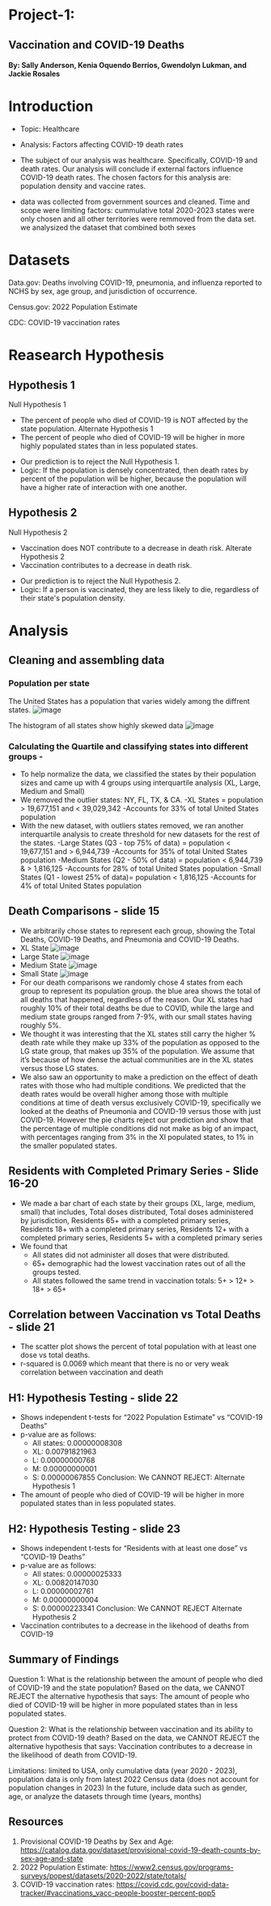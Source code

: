 # Project-1:
## Vaccination and COVID-19 Deaths
#### By: Sally Anderson, Kenia Oquendo Berrios, Gwendolyn Lukman, and Jackie Rosales


# Introduction 
* Topic: Healthcare 
* Analysis: Factors affecting COVID-19 death rates

* The subject of our analysis was healthcare. Specifically, COVID-19 and death rates. Our analysis will conclude if external factors influence COVID-19 death rates. The chosen factors for this analysis are: population density and vaccine rates. 
* data was collected from government sources and cleaned. 
Time and scope were limiting factors: cummulative total 2020-2023 
states were only chosen and all other territories were remmoved from the data set.
we analysized the dataset that combined both sexes


# Datasets
Data.gov: Deaths involving COVID-19, pneumonia, and influenza reported to NCHS by sex, age group, and jurisdiction of occurrence.  

Census.gov: 2022 Population Estimate

CDC: COVID-19 vaccination rates

# Reasearch Hypothesis
## Hypothesis 1
Null Hypothesis 1
- The percent of people who died of COVID-19 is NOT affected by the state population.
Alternate Hypothesis 1
- The percent of people who died of COVID-19 will be higher in more highly populated states than in less populated states.

* Our prediction is to reject the Null Hypothesis 1.
* Logic: If the population is densely concentrated, then death rates by percent of the population will be higher, because the population will have a higher rate of interaction with one another.

## Hypothesis 2
Null Hypothesis 2
- Vaccination does NOT contribute to a decrease in death risk.
Alterate Hypothesis 2
- Vaccination contributes to a decrease in death risk.
* Our prediction is to reject the Null Hypothesis 2.
* Logic: If a person is vaccinated, they are less likely to die, regardless of their state's population density.

# Analysis
## Cleaning and assembling data

### Population per state
The United States has a population that varies widely among the diffrent states. 
![image](images/Population_every_state.png)

The histogram of all states show highly skewed data
![image](images/All_states_Pop_histogram.png)

### Calculating the Quartile and classifying states into different groups - 
- To help normalize the data, we classified the states by their population sizes and came up with 4 groups using interquartile analysis 
(XL, Large, Medium and Small)
- We removed the outlier states: NY, FL, TX, & CA. 
    -XL States = population > 19,677,151 and < 39,029,342
        -Accounts for 33% of total United States population
- With the new dataset, with outliers states removed, we ran another interquartile analysis to create threshold for new datasets for the rest of the states.
    -Large States (Q3 - top 75% of data) = population < 19,677,151 and > 6,944,739
        -Accounts for 35% of total United States population
    -Medium States (Q2 - 50% of data) = population < 6,944,739 & > 1,816,125
        -Accounts for 28% of total United States population
    -Small States (Q1 - lowest 25% of data)= population < 1,816,125
        -Accounts for 4% of total United States population

## Death Comparisons - slide 15
- We arbitrarily chose states to represent each group\, showing the Total Deaths, COVID-19 Deaths, and Pneumonia and COVID-19 Deaths.
- XL State
![image](images/XL_death_comp.png)
- Large State
![image](images/large_death_comp.png)
- Medium State
![image](images/medium_death_comp.png)
- Small State
![image](images/small_death_comp.png)
- For our death comparisons we randomly chose 4 states from each group to represent its population group. the blue area shows the total of all deaths that happened, regardless of the reason. Our XL states had roughly 10% of their total deaths be due to COVID, while the large and medium state groups ranged from 7-9%, with our small states having roughly 5%. 
- We thought it was interesting that the XL states still carry the higher % death rate while they make up 33% of the population as opposed to the LG state group, that makes up 35% of the population. We assume that it’s because of how dense the actual communities are in the XL states versus those LG states. 
- We also saw an opportunity to make a prediction on the effect of death rates with those who had multiple conditions. We predicted that the death rates would be overall higher among those with multiple conditions at time of death versus exclusively COVID-19, specifically we looked at the deaths of Pneumonia and COVID-19 versus those with just COVID-19. However the pie charts reject our prediction and show that the percentage of multiple conditions did not make as big of an impact, with percentages ranging from 3% in the Xl populated states, to 1% in the smaller populated states.

## Residents with Completed Primary Series - Slide 16-20
- We made a bar chart of each state by their groups (XL, large, medium, small) that includes, Total doses distributed, Total doses administered by jurisdiction, Residents 65+ with a completed primary series, Residents 18+ with a completed primary series, Residents 12+ with a completed primary series, Residents 5+ with a completed primary series
- We found that 
    - All states did not administer all doses that were distributed.
    - 65+ demographic had the lowest vaccination rates out of all the groups tested.
    - All states followed the same trend in vaccination totals: 5+ > 12+ > 18+ > 65+

## Correlation between Vaccination vs Total Deaths - slide 21
- The scatter plot shows the percent of total population with at least one dose vs total deaths.
- r-squared is 0.0069 which meant that there is no or very weak correlation between vaccination and death

## H1: Hypothesis Testing - slide 22
- Shows independent t-tests for “2022 Population Estimate” vs “COVID-19 Deaths”
- p-value are as follows: 
    - All states: 0.00000008308
    - XL: 0.00791821963
    - L: 0.00000000768
    - M: 0.00000000001
    - S: 0.00000067855
Conclusion: We CANNOT REJECT: Alternate Hypothesis 1
- The amount of people who died of COVID-19 will be higher in more populated states than in less populated states.

## H2: Hypothesis Testing - slide 23
- Shows independent t-tests for “Residents with at least one dose” vs 
“COVID-19 Deaths”
- p-value are as follows: 
    - All states: 0.00000025333
    - XL: 0.00820147030
    - L: 0.00000002761
    - M: 0.00000000004
    - S: 0.00000223341
Conclusion: We CANNOT REJECT Alternate Hypothesis 2
- Vaccination contributes to a decrease in the likehood of deaths from COVID-19

## Summary of Findings
Question 1: What is the relationship between the amount of people who died of COVID-19 and the state population?
Based on the data, we CANNOT REJECT the alternative hypothesis that says: The amount of people who died of COVID-19 will be higher in more populated states than in less populated states.

Question 2: What is the relationship between vaccination and its ability to protect from COVID-19 death? 
Based on the data, we CANNOT REJECT the alternative hypothesis that says: Vaccination contributes to a decrease in the likelihood of death from COVID-19.

Limitations: limited to USA, only cumulative data (year 2020 - 2023), population data is only from latest 2022 Census data (does not account for population changes in 2023)
In the future, include data such as gender, age, or analyze the datasets through time (years, months)

## Resources
1. Provisional COVID-19 Deaths by Sex and Age: https://catalog.data.gov/dataset/provisional-covid-19-death-counts-by-sex-age-and-state
2. 2022 Population Estimate: https://www2.census.gov/programs-surveys/popest/datasets/2020-2022/state/totals/
3. COVID-19 vaccination rates: https://covid.cdc.gov/covid-data-tracker/#vaccinations_vacc-people-booster-percent-pop5 



